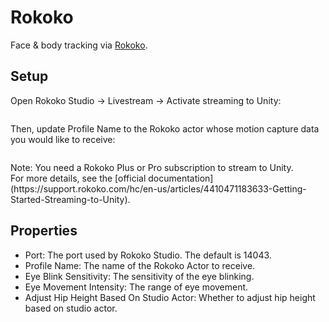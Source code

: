 # Rokoko

Face & body tracking via [Rokoko](https://www.rokoko.com/).

## Setup

Open Rokoko Studio -> Livestream -> Activate streaming to Unity:

<figure><img src="/images/image(18)(1).png" alt="" /><figcaption></figcaption></figure>

Then, update Profile Name to the Rokoko actor whose motion capture data you would like to receive:

<figure><img src="/images/image(2)(2).png" alt="" /><figcaption></figcaption></figure>

<div className="hint hint-warning">
Note: You need a Rokoko Plus or Pro subscription to stream to Unity.
</div>

<div className="hint hint-info">
For more details, see the [official documentation](https://support.rokoko.com/hc/en-us/articles/4410471183633-Getting-Started-Streaming-to-Unity).
</div>

## Properties

* Port: The port used by Rokoko Studio. The default is 14043.
* Profile Name: The name of the Rokoko Actor to receive.
* Eye Blink Sensitivity: The sensitivity of the eye blinking.
* Eye Movement Intensity: The range of eye movement.
* Adjust Hip Height Based On Studio Actor: Whether to adjust hip height based on studio actor.

